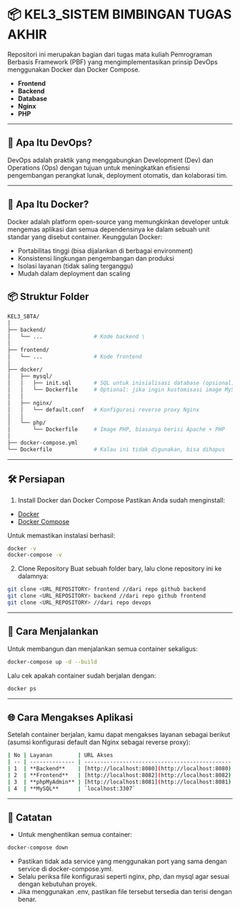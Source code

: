 # 📦 KEL3_SISTEM BIMBINGAN TUGAS AKHIR 

Repositori ini merupakan bagian dari tugas mata kuliah Pemrograman Berbasis Framework (PBF) yang mengimplementasikan prinsip DevOps menggunakan Docker dan Docker Compose.
- **Frontend**
- **Backend**
- **Database**
- **Nginx**
- **PHP**

---

## 🔧 Apa Itu DevOps?
DevOps adalah praktik yang menggabungkan Development (Dev) dan Operations (Ops) dengan tujuan untuk meningkatkan efisiensi pengembangan perangkat lunak, deployment otomatis, dan kolaborasi tim.

---

## 🐳 Apa Itu Docker?
Docker adalah platform open-source yang memungkinkan developer untuk mengemas aplikasi dan semua dependensinya ke dalam sebuah unit standar yang disebut container.
Keunggulan Docker:
- Portabilitas tinggi (bisa dijalankan di berbagai environment)
- Konsistensi lingkungan pengembangan dan produksi
- Isolasi layanan (tidak saling terganggu)
- Mudah dalam deployment dan scaling

## 📦 Struktur Folder
```bash
KEL3_SBTA/
│
├── backend/
│   └── ...                # Kode backend \
│
├── frontend/
│   └── ...                # Kode frontend 
│
├── docker/
│   ├── mysql/
│   │   ├── init.sql       # SQL untuk inisialisasi database (opsional)
│   │   └── Dockerfile     # Optional: jika ingin kustomisasi image MySQL
│   │
│   ├── nginx/
│   │   └── default.conf   # Konfigurasi reverse proxy Nginx
│   │
│   └── php/
│       └── Dockerfile     # Image PHP, biasanya berisi Apache + PHP
│
├── docker-compose.yml
└── Dockerfile             # Kalau ini tidak digunakan, bisa dihapus

```
---

## 🛠️ Persiapan

1. Install Docker dan Docker Compose
Pastikan Anda sudah menginstall:
- [Docker](https://www.docker.com/)
- [Docker Compose](https://docs.docker.com/compose/)

Untuk memastikan instalasi berhasil:
```bash
docker -v
docker-compose -v
```

2. Clone Repository
Buat sebuah folder bary, lalu clone repository ini ke dalamnya:
```bash
git clone <URL_REPOSITORY> frontend //dari repo github backend
git clone <URL_REPOSITORY> backend //dari repo github frontend
git clone <URL_REPOSITORY> //dari repo devops

```
---

## 🚀 Cara Menjalankan 
Untuk membangun dan menjalankan semua container sekaligus:
```bash
docker-compose up -d --build
```
Lalu cek apakah container sudah berjalan dengan:
```bash
docker ps
```
----

## 🌐 Cara Mengakses Aplikasi
Setelah container berjalan, kamu dapat mengakses layanan sebagai berikut (asumsi konfigurasi default dan Nginx sebagai reverse proxy):
```bash
| No | Layanan        | URL Akses                                      | Port Host → Container | Deskripsi                                                |
| -- | -------------- | ---------------------------------------------- | --------------------- | -------------------------------------------------------- |
| 1  | **Backend**    | [http://localhost:8080](http://localhost:8080) | 8080 → 80             | Nginx melayani backend berbasis PHP                      |
| 2  | **Frontend**   | [http://localhost:8082](http://localhost:8082) | 8082 → 80             | Nginx melayani frontend berbasis PHP                     |
| 3  | **phpMyAdmin** | [http://localhost:8081](http://localhost:8081) | 8081 → 80             | GUI untuk mengelola database MySQL                       |
| 4  | **MySQL**      | `localhost:3307`                               | 3307 → 3306           | Akses MySQL lewat client (DBeaver, MySQL Workbench, dll) |

```

----

## 📌 Catatan
- Untuk menghentikan semua container:
```bash
docker-compose down
```
- Pastikan tidak ada service yang menggunakan port yang sama dengan service di docker-compose.yml.
- Selalu periksa file konfigurasi seperti nginx, php, dan mysql agar sesuai dengan kebutuhan proyek.
- Jika menggunakan .env, pastikan file tersebut tersedia dan terisi dengan benar.
